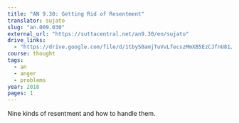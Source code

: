 ```yaml
---
title: "AN 9.30: Getting Rid of Resentment"
translator: sujato
slug: "an.009.030"
external_url: "https://suttacentral.net/an9.30/en/sujato"
drive_links:
  - "https://drive.google.com/file/d/1tbyS0amjTuVvLfecszMmXB5EzCJfnU81/view?usp=drivesdk"
course: thought
tags:
  - an
  - anger
  - problems
year: 2018
pages: 1
---
```


Nine kinds of resentment and how to handle them.
